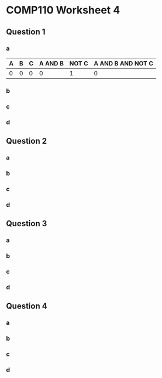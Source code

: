 # COMP110 Worksheet 4



## Question 1

### a

A | B | C | A AND B | NOT C | A AND B AND NOT C
---|---|---|---|---|---
0 | 0 | 0 | 0 | 1 | 0

### b

### c

### d

## Question 2

### a

### b

### c

### d

## Question 3

### a

### b

### c

### d

## Question 4

### a

### b

### c

### d

